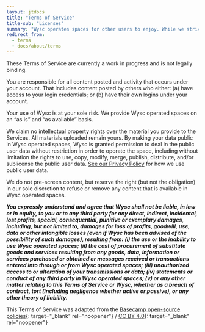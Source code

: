 ```yaml
---
layout: jtdocs
title: "Terms of Service"
title-sub: "Licenses"
summary: "Wysc operates spaces for other users to enjoy. While we strive to present a friendly environment, the spaces themselves may present hazards. You should know about them."
redirect_from:
  - terms
  - docs/about/terms
---
```


These Terms of Service are currently a work in progress and is not legally binding.

You are responsible for all content posted and activity that occurs under your account. That includes content posted by others who either: (a) have access to your login credentials; or (b) have their own logins under your account.

Your use of Wysc is at your sole risk. We provide Wysc operated spaces on an “as is” and “as available” basis.

We claim no intellectual property rights over the material you provide to the Services. All materials uploaded remain yours. By making your data public in Wysc operated spaces, Wysc is granted permission to deal in the public user data without restriction in order to operate the space, including without limitation the rights to use, copy, modify, merge, publish, distribute, and/or sublicense the public user data. [See our Privacy Policy](/docs/privacy) for how we use public user data.

We do not pre-screen content, but reserve the right (but not the obligation) in our sole discretion to refuse or remove any content that is available in Wysc operated spaces.

***You expressly understand and agree that Wysc shall not be liable, in law or in equity, to you or to any third party for any direct, indirect, incidental, lost profits, special, consequential, punitive or exemplary damages, including, but not limited to, damages for loss of profits, goodwill, use, data or other intangible losses (even if Wysc has been advised of the possibility of such damages), resulting from: (i) the use or the inability to use Wysc operated spaces; (ii) the cost of procurement of substitute goods and services resulting from any goods, data, information or services purchased or obtained or messages received or transactions entered into through or from Wysc operated spaces; (iii) unauthorized access to or alteration of your transmissions or data; (iv) statements or conduct of any third party in Wysc operated spaces; (v) or any other matter relating to this Terms of Service or Wysc, whether as a breach of contract, tort (including negligence whether active or passive), or any other theory of liability.***

This Terms of Service was adapted from the [Basecamp open-source policies](https://github.com/basecamp/policies){: target="_blank" rel="noopener"} / [CC BY 4.0](https://creativecommons.org/licenses/by/4.0/){: target="_blank" rel="noopener"}

